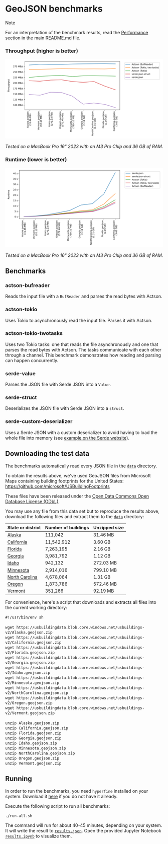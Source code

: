 # GeoJSON benchmarks

> [!NOTE]
> For an interpretation of the benchmark results, read the [Performance](../README.md#performance) section in the main README.md file.

### Throughput (higher is better)

<img width="750" src="../assets/results-throughput.svg" alt="Throughput">

*Tested on a MacBook Pro 16" 2023 with an M3 Pro Chip and 36 GB of RAM.*

### Runtime (lower is better)

<img width="750" src="../assets/results-runtime.svg" alt="Runtime">

*Tested on a MacBook Pro 16" 2023 with an M3 Pro Chip and 36 GB of RAM.*

## Benchmarks

### actson-bufreader

Reads the input file with a `BufReader` and parses the read bytes with Actson.

### actson-tokio

Uses Tokio to asynchronously read the input file. Parses it with Actson.

### actson-tokio-twotasks

Uses two Tokio tasks: one that reads the file asynchronously and one that parses the read bytes with Actson. The tasks communicate with each other through a channel. This benchmark demonstrates how reading and parsing can happen concurrently.

### serde-value

Parses the JSON file with Serde JSON into a `Value`.

### serde-struct

Deserializes the JSON file with Serde JSON into a `struct`.

### serde-custom-deserializer

Uses a Serde JSON with a custom deserializer to avoid having to load the whole file into memory (see [example on the Serde website](https://serde.rs/stream-array.html)).

## Downloading the test data

The benchmarks automatically read every JSON file in the [`data`](data) directory.

To obtain the results above, we've used GeoJSON files from Microsoft Maps containing building footprints for the United States:
https://github.com/microsoft/USBuildingFootprints

These files have been released under the [Open Data Commons Open Database License (ODbL)](https://opendatacommons.org/licenses/odbl/).

You may use any file from this data set but to reproduce the results above, download the following files and extract them to the [`data`](data) directory:

| State or district | Number of buildings | Unzipped size |
|-------------------|---------------------|---------------|
| [Alaska](https://usbuildingdata.blob.core.windows.net/usbuildings-v2/Alaska.geojson.zip) | 111,042 | 31.46 MB |
| [California](https://usbuildingdata.blob.core.windows.net/usbuildings-v2/California.geojson.zip) | 11,542,912 | 3.60 GB |
| [Florida](https://usbuildingdata.blob.core.windows.net/usbuildings-v2/Florida.geojson.zip) | 7,263,195 | 2.16 GB |
| [Georgia](https://usbuildingdata.blob.core.windows.net/usbuildings-v2/Georgia.geojson.zip) | 3,981,792 | 1.12 GB |
| [Idaho](https://usbuildingdata.blob.core.windows.net/usbuildings-v2/Idaho.geojson.zip) | 942,132 | 272.03 MB |
| [Minnesota](https://usbuildingdata.blob.core.windows.net/usbuildings-v2/Minnesota.geojson.zip) | 2,914,016 | 799.10 MB |
| [North Carolina](https://usbuildingdata.blob.core.windows.net/usbuildings-v2/NorthCarolina.geojson.zip) | 4,678,064 | 1.31 GB |
| [Oregon](https://usbuildingdata.blob.core.windows.net/usbuildings-v2/Oregon.geojson.zip) | 1,873,786 | 572.46 MB |
| [Vermont](https://usbuildingdata.blob.core.windows.net/usbuildings-v2/Vermont.geojson.zip) | 351,266 | 92.19 MB |

For convenience, here's a script that downloads and extracts all files into the current working directory:

```shell
#!/usr/bin/env sh

wget https://usbuildingdata.blob.core.windows.net/usbuildings-v2/Alaska.geojson.zip
wget https://usbuildingdata.blob.core.windows.net/usbuildings-v2/California.geojson.zip
wget https://usbuildingdata.blob.core.windows.net/usbuildings-v2/Florida.geojson.zip
wget https://usbuildingdata.blob.core.windows.net/usbuildings-v2/Georgia.geojson.zip
wget https://usbuildingdata.blob.core.windows.net/usbuildings-v2/Idaho.geojson.zip
wget https://usbuildingdata.blob.core.windows.net/usbuildings-v2/Minnesota.geojson.zip
wget https://usbuildingdata.blob.core.windows.net/usbuildings-v2/NorthCarolina.geojson.zip
wget https://usbuildingdata.blob.core.windows.net/usbuildings-v2/Oregon.geojson.zip
wget https://usbuildingdata.blob.core.windows.net/usbuildings-v2/Vermont.geojson.zip

unzip Alaska.geojson.zip
unzip California.geojson.zip
unzip Florida.geojson.zip
unzip Georgia.geojson.zip
unzip Idaho.geojson.zip
unzip Minnesota.geojson.zip
unzip NorthCarolina.geojson.zip
unzip Oregon.geojson.zip
unzip Vermont.geojson.zip
```

## Running

In order to run the benchmarks, you need `hyperfine` installed on your system. Download it [here](https://github.com/sharkdp/hyperfine) if you do not have it already.

Execute the following script to run all benchmarks:

    ./run-all.sh

The command will run for about 40-45 minutes, depending on your system. It will write the result to [`results.json`](results.json). Open the provided Jupyter Notebook [`results.ipynb`](results.ipynb) to visualize them.
